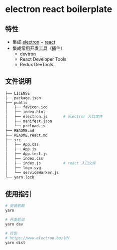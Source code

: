 # electron react boilerplate

## 特性

- 集成 [electron](https://electronjs.org/) + [react](https://reactjs.org/)
- 集成常用开发工具（插件）
  - devtron
  - React Developer Tools
  - Redux DevTools

## 文件说明

```sh
├── LICENSE
├── package.json
├── public
│   ├── favicon.ico
│   ├── index.html
│   ├── electron.js       # electron 入口文件
│   ├── manifest.json
│   └── preload.js
├── README.md
├── README.react.md
├── src
│   ├── App.css
│   ├── App.js
│   ├── App.test.js
│   ├── index.css
│   ├── index.js          # react 入口文件
│   ├── logo.svg
│   └── serviceWorker.js
└── yarn.lock
```

## 使用指引

```sh
# 安装依赖
yarn

# 开发启动
yarn dev

# 打包
# https://www.electron.build/
yarn dist
```
